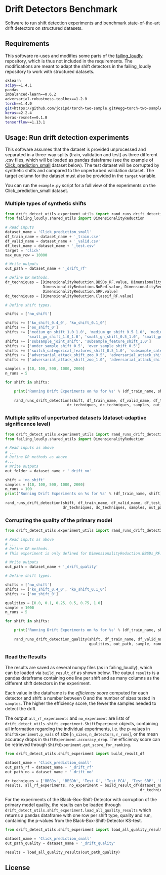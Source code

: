 # Drift Detectors Benchmark

Software to run shift detection experiments and benchmark state-of-the-art drift detectors on structured datasets.

## Requirements

This software re-uses and modifies some parts of the 
[failing_loudly](https://github.com/steverab/failing-loudly/tree/024dda322287de1ddb4b2849957b27936df681dd) 
repository, which is thus not included in the requirements. The modifications are meant to adapt the shift detectors in 
the failing_loudly repository to work with structured datasets. 

```bash
sklearn
scipy==1.4.1
pandas
imbalanced-learn==0.6.2
adversarial-robustness-toolbox==1.2.0
torch==1.4.0
git+https://github.com/josipd/torch-two-sample.git#egg=torch-two-sample
keras==2.2.4
keras-resnet==0.1.0
tensorflow==1.13.1
```

## Usage: Run drift detection experiments

This software assumes that the dataset is provided unprocessed and separated in a three-way splits (train, validation and test) 
as three different .csv files, which will be loaded as pandas dataframe (see the example of [Click_prediction_small](https://www.openml.org/d/1226) 
dataset below). The test dataset will be corrupted by synthetic shifts and compared to the unperturbed validation dataset.
The target column for the dataset must also be provided in the `target` variable.

You can run the `example.py` script for a full view of the experiments on the Click_prediction_small dataset.
 
### Multiple types of synthetic shifts

```python
from drift_detect_utils.experiment_utils import rand_runs_drift_detection
from failing_loudly.shared_utils import DimensionalityReduction

# Read inputs
dataset_name = 'Click_prediction_small'
df_train_name = dataset_name + '_train.csv'
df_valid_name = dataset_name + '_valid.csv'
df_test_name = dataset_name + '_test.csv'
target = 'click'
max_num_row = 10000

# Write outputs
out_path = dataset_name + '_drift_rf'

# Define DR methods.
dr_techniques = [DimensionalityReduction.BBSDs_RF.value, DimensionalityReduction.BBSDh_RF.value, 
                 DimensionalityReduction.NoRed.value, DimensionalityReduction.PCA.value, 
                 DimensionalityReduction.SRP.value]
dc_techniques = [DimensionalityReduction.Classif_RF.value]

# Define shift types.

shifts = ['no_shift']

shifts += ['ko_shift_0.4_0', 'ko_shift_0.1_0']
shifts += ['oo_shift_0']
shifts += ['medium_gn_shift_1.0_1.0', 'medium_gn_shift_0.5_1.0', 'medium_gn_shift_0.5_0.5', 'medium_gn_shift_1.0_0.5',
          'small_gn_shift_1.0_1.0', 'small_gn_shift_0.5_1.0', 'small_gn_shift_0.5_0.5', 'small_gn_shift_1.0_0.5']
shifts += ['subsample_joint_shift', 'subsample_feature_shift_1.0']
shifts += ['under_sample_shift_0.5', 'over_sample_shift_0.5']
shifts += ['switch_categorical_features_shift_0.5_1.0', 'subsample_categorical_feature_shift']
shifts += ['adversarial_attack_shift_zoo_0.5', 'adversarial_attack_shift_boundary_0.5']
shifts += ['adversarial_attack_shift_zoo_1.0', 'adversarial_attack_shift_boundary_1.0']

samples = [10, 100, 500, 1000, 2000]
n_runs = 5

for shift in shifts:

    print('Running Drift Experiments on %s for %s' % (df_train_name, shift))
        
    rand_runs_drift_detection(shift, df_train_name, df_valid_name, df_test_name, target, max_num_row,
                            dr_techniques, dc_techniques, samples, out_path, random_runs=n_runs, sign_level=0.05)       

```

### Multiple splits of unperturbed datasets (dataset-adaptive significance level)

```python
from drift_detect_utils.experiment_utils import rand_runs_drift_detection
from failing_loudly.shared_utils import DimensionalityReduction

# Read inputs as above
# ...
# Define DR methods as above
#...
# Write outputs
out_folder = dataset_name + '_drift_no'

shift = 'no_shift'
samples = [10, 100, 500, 1000, 2000]
n_runs = 100
print('Running Drift Experiments on %s for %s' % (df_train_name, shift))
        
rand_runs_drift_detection(shift, df_train_name, df_valid_name, df_test_name, target, max_num_row,
                          dr_techniques, dc_techniques, samples, out_path, random_runs=n_runs, sign_level=0.05)       

```

### Corrupting the quality of the primary model

```python
from drift_detect_utils.experiment_utils import rand_runs_drift_detection_quality

# Read inputs as above
# ...
# Define DR methods.
# This experiment is only defined for DimensionalityReduction.BBSDs_RF.value

# Write outputs
out_path = dataset_name + '_drift_quality'

# Define shift types.

shifts = ['no_shift']
shifts += ['ko_shift_0.4_0', 'ko_shift_0.1_0']
shifts += ['oo_shift_0']

qualities = [0.0, 0.1, 0.25, 0.5, 0.75, 1.0]
sample = 1000
n_runs = 5

for shift in shifts:

    print('Running Drift Experiments on %s for %s' % (df_train_name, shift))
        
    rand_runs_drift_detection_quality(shift, df_train_name, df_valid_name, df_test_name, target, max_num_row,
                                      qualities, out_path, sample, random_runs=n_runs, sign_level=0.05)       

```

### Read the Results

The results are saved as several numpy files (as in failing_loudly), which can be loaded via `build_result_df` as shown 
below. The output `results` is a pandas dataframe containing one line per shift and as many columns as the different shift 
detectors in the experiment. 

Each value in the dataframe is the *efficiency score* computed for each detector and shift: a number between 0 and the 
number of sizes tested in `samples`. The higher the efficiency score, the fewer the samples needed to detect the drift. 

The output  `all_rf_experiments` and `no_experiment` are lists of `drift_detect_utils.shift_experiment.ShiftExperiment` 
objects, containing all information regarding the individual experiments, i.e. the p-values in `ShiftExperiment.p_vals` 
of size [`n_sizes`, `n_detectors`, `n_runs`], or the mean accuracy drops in `ShiftExperiment.accuracy_drop`.
The efficiency score can be retrieved through `ShiftExperiment.get_score_for_ranking`.

```python
from drift_detect_utils.shift_experiment import build_result_df

dataset_name = 'Click_prediction_small'
out_path_rf = dataset_name + '_drift_rf' 
out_path_no = dataset_name + '_drift_no' 

dr_techniques = ['BBSDs', 'BBSDh', 'Test_X', 'Test_PCA', 'Test_SRP', 'DC']
results, all_rf_experiments, no_experiment = build_result_df(dataset_name, out_path_rf, out_path_no,
                                                             dr_techniques, adapt=True)

```

For the experiments of the Black-Box-Shift-Detector with corruption of the primary model quality, the results can be 
loaded through `drift_detect_utils.shift_experiment.load_all_quality_results` which returns a pandas dataframe with one
row per shift type, quality and run, containing the p-values from the Black-Box-Shift-Detector KS-test. 

```python
from drift_detect_utils.shift_experiment import load_all_quality_results

dataset_name = 'Click_prediction_small'
out_path_quality = dataset_name + '_drift_quality' 

results = load_all_quality_results(out_path_quality)

```

## License
